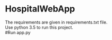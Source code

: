 # HospitalWebApp
The requirements are given in requirements.txt file.                                                                              
Use python 3.5 to run this project.                                                                                               
#Run app.py

